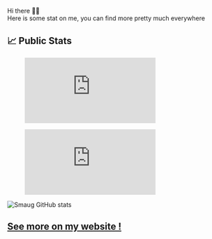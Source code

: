 Hi there 👋😃  
Here is some stat on me, you can find more pretty much everywhere 

## 📈 Public Stats

<figure><embed src="https://wakatime.com/share/@ChadOW/46e463ad-ca75-4b84-85f0-43dc483df404.svg"></embed></figure>  

<figure><embed src="https://wakatime.com/share/@ChadOW/2525bc4b-52ac-4b17-980e-b4014fcfab1b.svg"></embed></figure>  

![Smaug GitHub stats](https://github-readme-stats.vercel.app/api?username=ChadEstoupStreiff&show_icons=true&theme=radical)  

## [See more on my website !](https://chadestoupstreiff.github.io)
